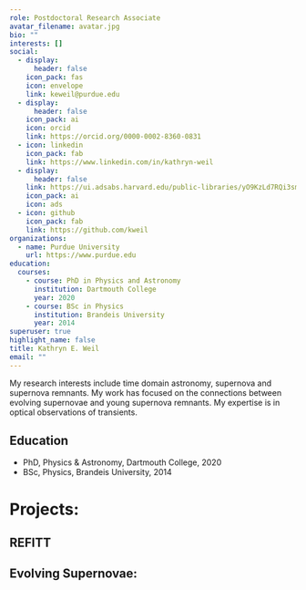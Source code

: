 ```yaml
---
role: Postdoctoral Research Associate
avatar_filename: avatar.jpg
bio: ""
interests: []
social:
  - display:
      header: false
    icon_pack: fas
    icon: envelope
    link: keweil@purdue.edu
  - display:
      header: false
    icon_pack: ai
    icon: orcid
    link: https://orcid.org/0000-0002-8360-0831
  - icon: linkedin
    icon_pack: fab
    link: https://www.linkedin.com/in/kathryn-weil
  - display:
      header: false
    link: https://ui.adsabs.harvard.edu/public-libraries/yO9KzLd7RQi3sm27aEs8cg
    icon_pack: ai
    icon: ads
  - icon: github
    icon_pack: fab
    link: https://github.com/kweil
organizations:
  - name: Purdue University
    url: https://www.purdue.edu
education:
  courses:
    - course: PhD in Physics and Astronomy
      institution: Dartmouth College
      year: 2020
    - course: BSc in Physics
      institution: Brandeis University
      year: 2014
superuser: true
highlight_name: false
title: Kathryn E. Weil
email: ""
---
```

My research interests include time domain astronomy, supernova and supernova remnants.  My work has focused on the connections between evolving supernovae and young supernova remnants. My expertise is in optical observations of transients.



## Education

* PhD, Physics & Astronomy, Dartmouth College, 2020
* BSc, Physics, Brandeis University, 2014



# Projects:

## REFITT



## Evolving Supernovae: